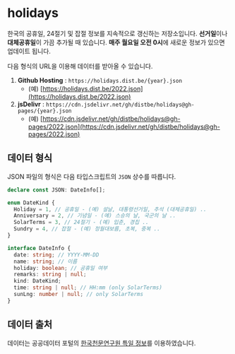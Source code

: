 # holidays

한국의 공휴일, 24절기 및 잡절 정보를 지속적으로 갱신하는 저장소입니다. **선거일**이나 **대체공휴일**이 가끔 추가될 때 있습니다. **매주 월요일 오전 0시**에 새로운 정보가 있으면 업데이트 됩니다.

다음 형식의 URL을 이용해 데이터를 받아올 수 있습니다.

1. **Github Hosting** : `https://holidays.dist.be/{year}.json`
   - (예)
     [https://holidays.dist.be/2022.json](https://holidays.dist.be/2022.json)
1. **jsDelivr** :
   `https://cdn.jsdelivr.net/gh/distbe/holidays@gh-pages/{year}.json`
   - (예)
     [https://cdn.jsdelivr.net/gh/distbe/holidays@gh-pages/2022.json](https://cdn.jsdelivr.net/gh/distbe/holidays@gh-pages/2022.json)

## 데이터 형식

JSON 파일의 형식은 다음 타입스크립트의 `JSON` 상수를 따릅니다.

```ts
declare const JSON: DateInfo[];

enum DateKind {
  Holiday = 1, // 공휴일 - (예) 설날, 대통령선거일, 추석 (대체공휴일) ..
  Anniversary = 2, // 기념일 - (예) 스승의 날, 국군의 날 ..
  SolarTerms = 3, // 24절기 - (예) 입춘, 경칩 ..
  Sundry = 4, // 잡절 - (예) 정월대보름, 초복, 중복 ..
}

interface DateInfo {
  date: string; // YYYY-MM-DD
  name: string; // 이름
  holiday: boolean; // 공휴일 여부
  remarks: string | null;
  kind: DateKind;
  time: string | null; // HH:mm (only SolarTerms)
  sunLng: number | null; // only SolarTerms
}
```

## 데이터 출처

데이터는 공공데이터 포털의
[한국천문연구원 특일 정보](https://www.data.go.kr/tcs/dss/selectApiDataDetailView.do?publicDataPk=15012690)를
이용하였습니다.
